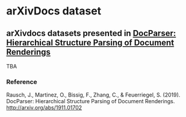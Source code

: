 # arXivDocs dataset
## arXivdocs datasets presented in [DocParser: Hierarchical Structure Parsing of Document Renderings](docparser.pdf)

TBA



### Reference
Rausch, J., Martinez, O., Bissig, F., Zhang, C., & Feuerriegel, S. (2019). DocParser: Hierarchical Structure Parsing of Document Renderings. http://arxiv.org/abs/1911.01702



